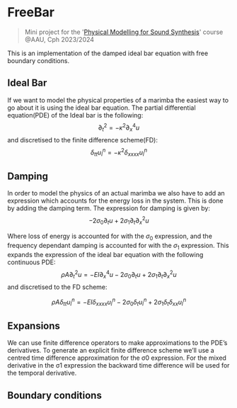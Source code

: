 # FreeBar
> Mini project for the '[Physical Modelling for Sound Synthesis](https://moduler.aau.dk/course/2023-2024/MSNSMCM2175)' course @AAU, Cph 2023/2024

This is an implementation of the damped ideal bar equation with free boundary conditions.
## Ideal Bar

If we want to model the physical properties of a marimba the easiest way to go about it is using the ideal bar equation.
The partial differential equation(PDE) of the Ideal bar is the following:
$$\partial^2_t=-\kappa^2\partial^4_xu$$
and discretised to the finite difference scheme(FD):
$$\delta_{tt}u^n_l=-\kappa^2\delta_{xxxx}u^n_l$$

## Damping
In order to model the physics of an actual marimba we also have to add an expression which accounts for the energy loss in the system. 
This is done by adding the damping term. The expression for damping is given by:
$$-2\sigma_0\partial_tu+2\sigma_1\partial_t\partial^2_xu$$

Where loss of energy is accounted for with the $\sigma_0$ expression, and the frequency dependant damping is accounted for with the $\sigma_1$ expression. This expands the expression of the ideal bar equation with the following continuous PDE:
$$\rho A\partial^2_tu=-EI\partial^4_xu-2\sigma_0\partial_tu+2\sigma_1\partial_t\partial^2_x u$$
and discretised to the FD scheme:

$$\rho A \delta_{tt}u^n_l=-EI\delta_{xxxx}u^n_l-2\sigma_0\delta_tu^n_l+2\sigma_1\delta_t\delta_{xx}u^n_l$$

## Expansions
We can use finite difference operators to make approximations to the PDE’s derivatives. 
To generate an explicit finite difference scheme we’ll use a centred time difference approximation for the σ0 expression. 
For the mixed derivative in the σ1 expression the backward time difference will be used for the temporal
derivative.


## Boundary conditions

